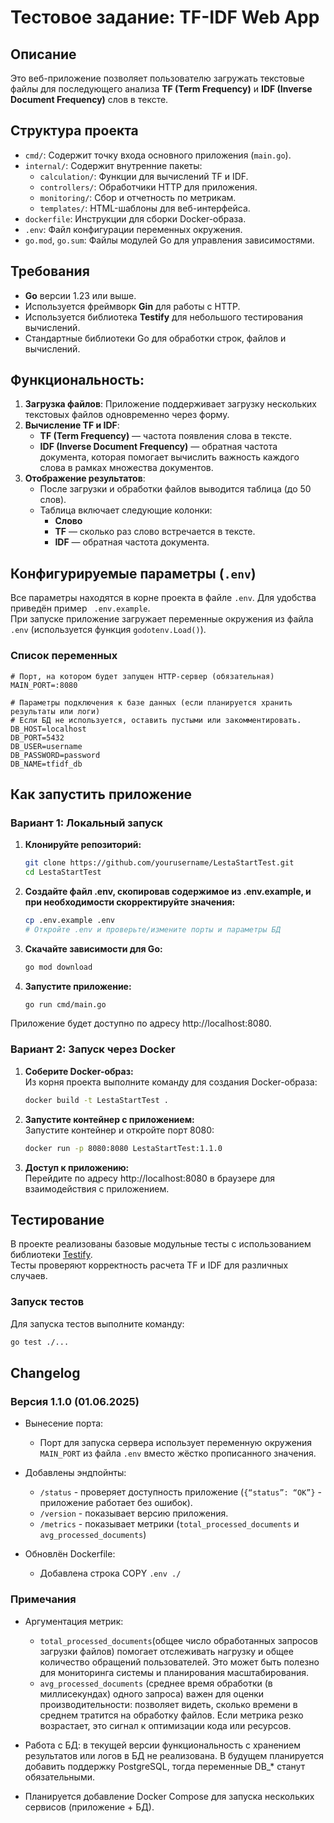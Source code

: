 # Тестовое задание: TF-IDF Web App

## Описание

Это веб-приложение позволяет пользователю загружать текстовые файлы для последующего анализа **TF (Term Frequency)** и **IDF (Inverse Document Frequency)** слов в тексте.

## Структура проекта

- `cmd/`: Содержит точку входа основного приложения (`main.go`).
- `internal/`: Содержит внутренние пакеты:
   - `calculation/`: Функции для вычислений TF и IDF.
   - `controllers/`: Обработчики HTTP для приложения.
   - `monitoring/`: Сбор и отчетность по метрикам.
   - `templates/`: HTML-шаблоны для веб-интерфейса.
- `dockerfile`: Инструкции для сборки Docker-образа.
- `.env`: Файл конфигурации переменных окружения.
- `go.mod`, `go.sum`: Файлы модулей Go для управления зависимостями.

## Требования

- **Go** версии 1.23 или выше.
- Используется фреймворк **Gin** для работы с HTTP.
- Используется библиотека **Testify** для небольшого тестирования вычислений.
- Стандартные библиотеки Go для обработки строк, файлов и вычислений.

## Функциональность:

1. **Загрузка файлов**: Приложение поддерживает загрузку нескольких текстовых файлов одновременно через форму.
2. **Вычисление TF и IDF**:
    - **TF (Term Frequency)** — частота появления слова в тексте.
    - **IDF (Inverse Document Frequency)** — обратная частота документа, которая помогает вычислить важность каждого слова в рамках множества документов.
3. **Отображение результатов**:
    - После загрузки и обработки файлов выводится таблица (до 50 слов).
    - Таблица включает следующие колонки:
        - **Слово**
        - **TF** — сколько раз слово встречается в тексте.
        - **IDF** — обратная частота документа.

## Конфигурируемые параметры (`.env`)
Все параметры находятся в корне проекта в файле `.env`. Для удобства приведён пример ` .env.example`.  
При запуске приложение загружает переменные окружения из файла `.env` (используется функция `godotenv.Load()`).

### Список переменных

```dotenv
# Порт, на котором будет запущен HTTP-сервер (обязательная)
MAIN_PORT=:8080

# Параметры подключения к базе данных (если планируется хранить результаты или логи)
# Если БД не используется, оставить пустыми или закомментировать.
DB_HOST=localhost
DB_PORT=5432
DB_USER=username
DB_PASSWORD=password
DB_NAME=tfidf_db
```

## Как запустить приложение

### Вариант 1: Локальный запуск

1. **Клонируйте репозиторий:**

   ```bash
   git clone https://github.com/yourusername/LestaStartTest.git
   cd LestaStartTest
   ```

2. **Создайте файл .env, скопировав содержимое из .env.example, и при необходимости скорректируйте значения:**
   ```bash
   cp .env.example .env
   # Откройте .env и проверьте/измените порты и параметры БД
   ```

3. **Скачайте зависимости для Go:**
   
   ```bash
   go mod download
   ```
   
3. **Запустите приложение:**

   ```bash
   go run cmd/main.go
   ```

Приложение будет доступно по адресу http://localhost:8080.

### Вариант 2: Запуск через Docker

1. **Соберите Docker-образ:**\
   Из корня проекта выполните команду для создания Docker-образа:

   ```bash
   docker build -t LestaStartTest .
   ```
   
2. **Запустите контейнер с приложением:**\
   Запустите контейнер и откройте порт 8080:

   ```bash
   docker run -p 8080:8080 LestaStartTest:1.1.0
   ```
   
3. **Доступ к приложению:**\
   Перейдите по адресу http://localhost:8080 в браузере для взаимодействия с приложением.


## Тестирование

В проекте реализованы базовые модульные тесты с использованием библиотеки [Testify](https://github.com/stretchr/testify).  
Тесты проверяют корректность расчета TF и IDF для различных случаев.

### Запуск тестов

Для запуска тестов выполните команду:

   ```bash
   go test ./...
   ```

## Changelog

### Версия 1.1.0 (01.06.2025)

- Вынесение порта:
  - Порт для запуска сервера использует переменную окружения `MAIN_PORT` из файла `.env` вместо жёстко прописанного значения.
  
- Добавлены эндпойнты:
  - `/status` - проверяет доступность приложение (`{“status”: “OK”}` - приложение работает без ошибок).
  - `/version` - показывает версию приложения.
  - `/metrics` - показывает метрики (`total_processed_documents` и `avg_processed_documents`)

- Обновлён Dockerfile:
  - Добавлена строка COPY `.env ./`

### Примечания
- Аргументация метрик:
   - `total_processed_documents`(общее число обработанных запросов загрузки файлов) помогает отслеживать нагрузку и общее количество обращений пользователей. Это может быть полезно для мониторинга системы и планирования масштабирования.
   - `avg_processed_documents` (среднее время обработки (в миллисекундах) одного запроса) важен для оценки производительности: позволяет видеть, сколько времени в среднем тратится на обработку файлов. Если метрика резко возрастает, это сигнал к оптимизации кода или ресурсов.
  

- Работа с БД: в текущей версии функциональность с хранением результатов или логов в БД не реализована. В будущем планируется добавить поддержку PostgreSQL, тогда переменные DB_* станут обязательными.
- Планируется добавление Docker Compose для запуска нескольких сервисов (приложение + БД).

